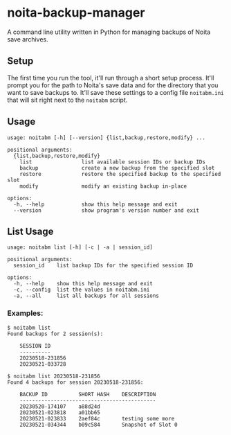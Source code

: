 # noita-backup-manager
A command line utility written in Python for managing backups of Noita save archives.

## Setup
The first time you run the tool, it'll run through a short setup process. It'll prompt you for the path to Noita's
save data and for the directory that you want to save backups to. It'll save these settings to a config file
`noitabm.ini` that will sit right next to the `noitabm` script.

## Usage
```
usage: noitabm [-h] [--version] {list,backup,restore,modify} ...

positional arguments:
  {list,backup,restore,modify}
    list                list available session IDs or backup IDs
    backup              create a new backup from the specified slot
    restore             restore the specified backup to the specified slot
    modify              modify an existing backup in-place

options:
  -h, --help            show this help message and exit
  --version             show program's version number and exit
```

## List Usage
```
usage: noitabm list [-h] [-c | -a | session_id]

positional arguments:
  session_id    list backup IDs for the specified session ID

options:
  -h, --help    show this help message and exit
  -c, --config  list the values in noitabm.ini
  -a, --all     list all backups for all sessions
```

### Examples:
```
$ noitabm list
Found backups for 2 session(s):

    SESSION ID
    ----------
    20230518-231856
    20230521-033728
```
```
$ noitabm list 20230518-231856
Found 4 backups for session 20230518-231856:

    BACKUP ID          SHORT HASH    DESCRIPTION
    --------------------------------------------
    20230520-174107    a88d24d
    20230521-023818    a01bb65
    20230521-023833    2aef84c       testing some more
    20230521-034344    b09c584       Snapshot of Slot 0
```